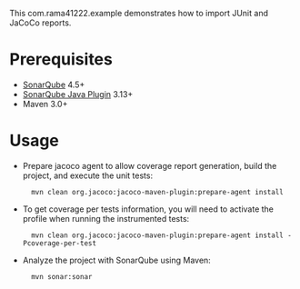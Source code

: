 This com.rama41222.example demonstrates how to import JUnit and JaCoCo reports.

Prerequisites
=============
* [SonarQube](http://www.sonarqube.org/downloads/) 4.5+
* [SonarQube Java Plugin](http://docs.sonarqube.org/display/PLUG/Java+Plugin) 3.13+
* Maven 3.0+


Usage
=====
* Prepare jacoco agent to allow coverage report generation, build the project, and execute the unit tests:

        mvn clean org.jacoco:jacoco-maven-plugin:prepare-agent install

* To get coverage per tests information, you will need to activate the profile when running the instrumented tests:

        mvn clean org.jacoco:jacoco-maven-plugin:prepare-agent install -Pcoverage-per-test

* Analyze the project with SonarQube using Maven:

        mvn sonar:sonar
